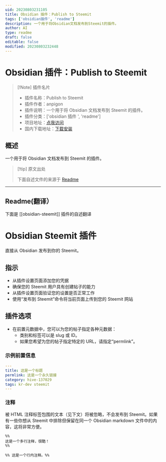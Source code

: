 ```yaml
---
uid: 20230803231105
title: Obsidian 插件：Publish to Steemit
tags: ['obsidian插件', 'readme']
description: 一个用于将Obsidian文档发布到Steemit的插件。
author: AI
type: readme
draft: false
editable: false
modified: 20230803232448
---
```


# Obsidian 插件：Publish to Steemit

> [!Note] 插件名片
> - 插件名称：Publish to Steemit
> - 插件作者：anpigon
> - 插件说明：一个用于将 Obsidian 文档发布到 Steemit 的插件。
> - 插件分类：['obsidian 插件 ', 'readme']
> - 项目地址：[点我访问](https://github.com/anpigon/obsidian-steemit-plugin)
> - 国内下载地址：[下载安装](https://pkmer.cn/products/plugin/pluginMarket/?obsidian-steemit)

## 概述

一个用于将 Obsidian 文档发布到 Steemit 的插件。

> [!tip] 原文出处
>
>下面自述文件的来源于 [Readme](https://ghproxy.net/https://raw.githubusercontent.com/anpigon/obsidian-steemit-plugin/main/README.md)
>

---

## Readme(翻译）

下面是 [[obsidian-steemit]] 插件的自述翻译

# Obsidian Steemit 插件

直接从 Obsidian 发布到你的 Steemit。

## 指示

- 从插件设置页面添加您的凭据
- 确保您的 Steemit 用户具有创建帖子的能力
- 从插件设置页面验证您的设置是否正常工作
- 使用“发布到 Steemit”命令将当前页面上传到您的 Steemit 网站

## 插件选项

- 在前置元数据中，您可以为您的帖子指定各种元数据：
  - 类别和标签可以是 slug 或 ID。
  - 如果您希望为您的帖子指定特定的 URL，请指定“permlink”。

### 示例前置信息

```yml
---
title: 这是一个标题
permlink: 这是一个永久链接
category: hive-137029
tags: kr-dev steemit
---
```

### 注释

被 HTML 注释标签包围的文本（见下文）将被忽略，不会发布到 Steemit。如果有一些你想从 Steemit 中排除但保留在同一个 Obsidian markdown 文件中的内容，这将非常方便。

```plaintext
%%
这是一个多行注释，很酷！
%%
```

```plaintext
%% 这是一个行内注释。%%
```